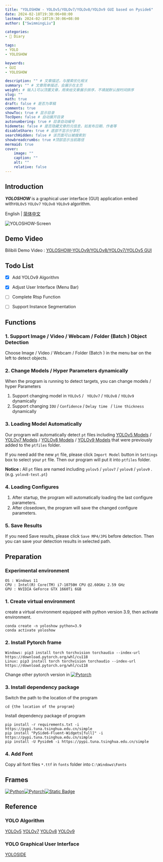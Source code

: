 ```yaml
---
title: "YOLOSHOW - YOLOv5/YOLOv7/YOLOv8/YOLOv9 GUI based on Pyside6"
date: 2024-02-18T19:30:06+08:00
lastmod: 2024-02-18T19:30:06+08:00
author: ["SwimmingLiu"]

categories:
- 📓 Diary

tags:
- YOLO
- YOLOSHOW

keywords:
- GUI
- YOLOSHOW

description: "" # 文章描述，与搜索优化相关
summary: "" # 文章简单描述，会展示在主页
weight: # 输入1可以顶置文章，用来给文章展示排序，不填就默认按时间排序
slug: ""
math: true
draft: false # 是否为草稿
comments: true
showToc: true # 显示目录
TocOpen: false # 自动展开目录
autonumbering: true # 目录自动编号
hidemeta: false # 是否隐藏文章的元信息，如发布日期、作者等
disableShare: true # 底部不显示分享栏
searchHidden: false # 该页面可以被搜索到
showbreadcrumbs: true #顶部显示当前路径
mermaid: true
cover:
    image: ""
    caption: ""
    alt: ""
    relative: false
---
```


## Introduction

***YOLOSHOW*** is a graphical user interface (GUI) application embed with`YOLOv5` `YOLOv7` `YOLOv8` `YOLOv9` algorithm. 

English | [简体中文](https://github.com/SwimmingLiu/YOLOSHOW/blob/master/README_cn.md) 

![YOLOSHOW-Screen](https://oss.swimmingliu.cn/YOLOSHOW-SCREEN.png)

## Demo Video

Bilibili Demo Video : [YOLOSHOW-YOLOv9/YOLOv8/YOLOv7/YOLOv5 GUI](https://www.bilibili.com/video/BV1BC411x7fW)

## Todo List

- [x] Add YOLOv9 Algorithm

- [x] Adjust User Interface (Menu Bar)

- [ ] Complete Rtsp Function

- [ ] Support Instance Segmentation

## Functions

### 1. Support Image / Video / Webcam / Folder (Batch ) Object Detection

Choose Image / Video / Webcam / Folder (Batch ) in the menu bar on the left to detect objects.

### 2. Change Models / Hyper Parameters dynamically

When the program is running to detect targets, you can change models / hyper Parameters

1. Support changing model in `YOLOv5` / ` YOLOv7` / `YOLOv8` / `YOLOv9` dynamically
2. Support changing `IOU` / `Confidence` / `Delay time ` / `line thickness` dynamically

### 3. Loading Model Automatically

Our program will automatically detect  `pt` files including [YOLOv5 Models](https://github.com/ultralytics/yolov5/releases) /  [YOLOv7 Models](https://github.com/WongKinYiu/yolov7/releases/)  /  [YOLOv8 Models](https://github.com/ultralytics/assets/releases/)  / [YOLOv9 Models](https://github.com/WongKinYiu/yolov9/releases/)  that were previously added to the `ptfiles` folder.

If you need add the new `pt` file, please click `Import Model` button in `Settings` box to select your `pt` file. Then our program will put it into  `ptfiles` folder.

**Notice :**  All `pt` files are named including `yolov5` / `yolov7` / `yolov8` / `yolov9` .  (e.g. `yolov8-test.pt`)

### 4. Loading Configures

1.  After startup, the program will automatically loading the last configure parameters.
2.  After closedown, the program will save the changed configure parameters.

### 5. Save Results

If you need Save results, please click `Save MP4/JPG` before detection. Then you can save your detection results in selected path.

## Preparation

### Experimental environment

```Shell
OS : Windows 11 
CPU : Intel(R) Core(TM) i7-10750H CPU @2.60GHz 2.59 GHz
GPU : NVIDIA GeForce GTX 1660Ti 6GB
```

### 1. Create virtual environment

create a virtual environment equipped with python version 3.9, then activate environment. 

```shell
conda create -n yoloshow python=3.9
conda activate yoloshow
```

### 2. Install Pytorch frame 

```shell
Windows: pip3 install torch torchvision torchaudio --index-url https://download.pytorch.org/whl/cu118
Linux: pip3 install torch torchvision torchaudio --index-url https://download.pytorch.org/whl/cu118
```

Change other pytorch version in  [![Pytorch](https://img.shields.io/badge/PYtorch-test?style=flat&logo=pytorch&logoColor=white&color=orange)](https://pytorch.org/)

### 3. Install dependency package

Switch the path to the location of the program

```shell
cd {the location of the program}
```

Install dependency package of program 

```shell
pip install -r requirements.txt -i https://pypi.tuna.tsinghua.edu.cn/simple
pip install "PySide6-Fluent-Widgets[full]" -i https://pypi.tuna.tsinghua.edu.cn/simple
pip install -U Pyside6 -i https://pypi.tuna.tsinghua.edu.cn/simple
```

### 4. Add Font

Copy all font files `*.ttf` in `fonts` folder into `C:\Windows\Fonts`

## Frames

[![Python](https://img.shields.io/badge/python-3776ab?style=for-the-badge&logo=python&logoColor=ffd343)](https://www.python.org/)[![Pytorch](https://img.shields.io/badge/PYtorch-test?style=for-the-badge&logo=pytorch&logoColor=white&color=orange)](https://pytorch.org/)[![Static Badge](https://img.shields.io/badge/Pyside6-test?style=for-the-badge&logo=qt&logoColor=white)](https://doc.qt.io/qtforpython-6/PySide6/QtWidgets/index.html)

## Reference

### YOLO Algorithm

[YOLOv5](https://github.com/ultralytics/yolov5)   [YOLOv7](https://github.com/WongKinYiu/yolov7)  [YOLOv8](https://github.com/ultralytics/ultralytics)  [YOLOv9](https://github.com/WongKinYiu/yolov9) 

### YOLO Graphical User Interface

[YOLOSIDE](https://github.com/Jai-wei/YOLOv8-PySide6-GUI)